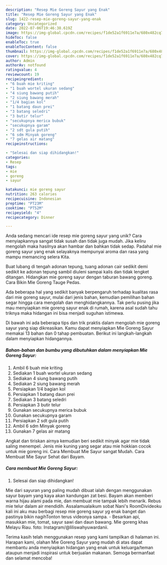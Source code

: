 ```yaml
---
description: "Resep Mie Goreng Sayur yang Enak"
title: "Resep Mie Goreng Sayur yang Enak"
slug: 1422-resep-mie-goreng-sayur-yang-enak
category: Uncategorized
date: 2022-07-06T19:46:38.619Z
image: https://img-global.cpcdn.com/recipes/f1de52a1f6911e7a/680x482cq70/mie-goreng-sayur-foto-resep-utama.jpg
hideToc: false
enableToc: true
enableTocContent: false
thumbnail: https://img-global.cpcdn.com/recipes/f1de52a1f6911e7a/680x482cq70/mie-goreng-sayur-foto-resep-utama.jpg
cover: https://img-global.cpcdn.com/recipes/f1de52a1f6911e7a/680x482cq70/mie-goreng-sayur-foto-resep-utama.jpg
author: Admin
authorAv: notfound
ratingvalue: 4
reviewcount: 19
recipeingredient:
- "6 buah mie kriting"
- "1 buah wortel ukuran sedang"
- "4 siung bawang putih"
- "2 siung bawang merah"
- "1/4 bagian kol"
- "1 batang daun prei"
- "3 batang seledri"
- "3 butir telur"
- "secukupnya merica bubuk"
- "secukupnya garam"
- "2 sdt gula putih"
- "6 sdm Minyak goreng"
- "7 gelas air matang"
recipeinstructions:

- "Selesai dan siap dihidangkan!"
categories:
- Resep
tags:
- mie
- goreng
- sayur

katakunci: mie goreng sayur 
nutrition: 263 calories
recipecuisine: Indonesian
preptime: "PT23M"
cooktime: "PT52M"
recipeyield: "4"
recipecategory: Dinner

---
```





Anda sedang mencari ide resep mie goreng sayur yang unik? Cara menyiapkannya sangat tidak susah dan tidak juga mudah. Jika keliru mengolah maka hasilnya akan hambar dan bahkan tidak sedap. Padahal mie goreng sayur yang enak selayaknya mempunyai aroma dan rasa yang mampu memancing selera Kita.





Buat lubang di tengah adonan tepung, tuang adonan cair sedikit demi sedikit ke adonan tepung sambil diuleni sampai kalis dan tidak lengket ditangan. Hidangkan mie goreng sayur dengan taburan bawang goreng. Cara Bikin Mie Goreng Tauge Pedas.

Ada beberapa hal yang sedikit banyak berpengaruh terhadap kualitas rasa dari mie goreng sayur, mulai dari jenis bahan, kemudian pemilihan bahan segar hingga cara mengolah dan menghidangkannya. Tak perlu pusing jika mau menyiapkan mie goreng sayur enak di rumah, karena asal sudah tahu triknya maka hidangan ini bisa menjadi suguhan istimewa.






Di bawah ini ada beberapa tips dan trik praktis dalam mengolah mie goreng sayur yang siap dikreasikan. Kamu dapat menyiapkan Mie Goreng Sayur memakai 13 bahan dan 0 tahap pembuatan. Berikut ini langkah-langkah dalam menyiapkan hidangannya.

<!--inarticleads1-->

##### Bahan-bahan dan bumbu yang dibutuhkan dalam menyiapkan Mie Goreng Sayur:

1. Ambil 6 buah mie kriting
1. Sediakan 1 buah wortel ukuran sedang
1. Sediakan 4 siung bawang putih
1. Sediakan 2 siung bawang merah
1. Persiapkan 1/4 bagian kol
1. Persiapkan 1 batang daun prei
1. Sediakan 3 batang seledri
1. Persiapkan 3 butir telur
1. Gunakan secukupnya merica bubuk
1. Gunakan secukupnya garam
1. Persiapkan 2 sdt gula putih
1. Ambil 6 sdm Minyak goreng
1. Gunakan 7 gelas air matang


Angkat dan tiriskan airnya kemudian beri sedikit minyak agar mie tidak saling menempel. Jenis mie kuning yang segar atau mie hokkian cocok untuk mie goreng ini. Cara Membuat Mie Sayur sangat Mudah. Cara Membuat Mie Sayur Sehat dari Bayam. 

<!--inarticleads2-->

##### Cara membuat Mie Goreng Sayur:


1. Selesai dan siap dihidangkan!

Mie dari sayuran yang paling mudah dibuat ialah dengan menggunakan sayur bayam yang kaya akan kandungan zat besi. Bayam akan memberi warna hijau alami pada mie, dan membuat mie tampak lebih menarik. Rebus mie telur dalam air mendidih. Assalamualaikum sobat Nani&#39;s RoomDivideoku kali ini aku mau berbagi resep mie goreng sayur yg enak banget dan pastinya bikin nagihTonton terus videonya sampa. - Besarkan api, masukkan mie, tomat, sayur sawi dan daun bawang. Mie goreng khas Melayu Riau. foto: Instagram/@liliswahyuwardanii. 

Terima kasih telah menggunakan resep yang kami tampilkan di halaman ini. Harapan kami, olahan Mie Goreng Sayur yang mudah di atas dapat membantu anda menyiapkan hidangan yang enak untuk keluarga/teman ataupun menjadi inspirasi untuk berjualan makanan. Semoga bermanfaat dan selamat mencoba!
